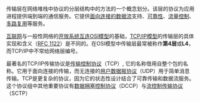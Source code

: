 传输层在网络堆栈中协议的分层结构中的方法的一个概念划分。该层的协议为应用进程提供端到端的通信服务。它提供[面向连接的](https://zh.wikipedia.org/wiki/%E9%80%A3%E6%8E%A5%E5%B0%8E%E5%90%91%E5%BC%8F%E9%80%9A%E8%A8%8A "连接导向式通信")[数据流](https://zh.wikipedia.org/wiki/%E6%95%B0%E6%8D%AE%E6%B5%81 "数据流")支持、[可靠性](https://zh.wikipedia.org/wiki/%E5%8F%AF%E9%9D%A0%E6%80%A7_\(%E8%AE%A1%E7%AE%97%E6%9C%BA%E7%BD%91%E7%BB%9C\) "可靠性 (计算机网络)")、[流量控制](https://zh.wikipedia.org/wiki/%E7%B6%B2%E8%B7%AF%E6%B5%81%E9%87%8F%E6%8E%A7%E5%88%B6 "网络流量控制")、[多路复用](https://zh.wikipedia.org/wiki/%E5%A4%9A%E8%B7%AF%E5%A4%8D%E7%94%A8 "多路复用")等服务。

[互联网](https://zh.wikipedia.org/wiki/%E4%BA%92%E8%81%94%E7%BD%91 "互联网")与一般性网络的[开放系统互连](https://zh.wikipedia.org/w/index.php?title=%E5%BC%80%E6%94%BE%E7%B3%BB%E7%BB%9F%E4%BA%92%E8%BF%9E&action=edit&redlink=1 "开放系统互连（页面不存在）")[OSI模型](https://zh.wikipedia.org/wiki/OSI%E6%A8%A1%E5%9E%8B "OSI模型")的基础，[TCP/IP模型](https://zh.wikipedia.org/wiki/TCP/IP%E5%8D%8F%E8%AE%AE%E6%97%8F "TCP/IP协议族")的传输层的具体实现和含义（[RFC 1122](https://datatracker.ietf.org/doc/html/rfc1122)）是不同的。在OSI模型中传输层最常被称作**第4层**或**L4**，而TCP/IP中不常给网络层编号。

最著名的TCP/IP传输协议是[传输控制协议](https://zh.wikipedia.org/wiki/%E4%BC%A0%E8%BE%93%E6%8E%A7%E5%88%B6%E5%8D%8F%E8%AE%AE "传输控制协议")（TCP）, 它的名称借用自整个包的名称。它用于面向连接的传输，而无连接的[用户数据报协议](https://zh.wikipedia.org/wiki/%E7%94%A8%E6%88%B7%E6%95%B0%E6%8D%AE%E6%8A%A5%E5%8D%8F%E8%AE%AE "用户数据报协议")（UDP）用于简单消息传输。TCP是更复杂的协议，因为它的状态性设计结合了可靠传输和数据流服务。这个协议组中其他重要协议有[数据拥塞控制协议](https://zh.wikipedia.org/wiki/%E6%95%B0%E6%8D%AE%E6%8B%A5%E5%A1%9E%E6%8E%A7%E5%88%B6%E5%8D%8F%E8%AE%AE "数据拥塞控制协议")（DCCP）与[流控制传输协议](https://zh.wikipedia.org/wiki/%E6%B5%81%E6%8E%A7%E5%88%B6%E4%BC%A0%E8%BE%93%E5%8D%8F%E8%AE%AE "流控制传输协议")（SCTP）